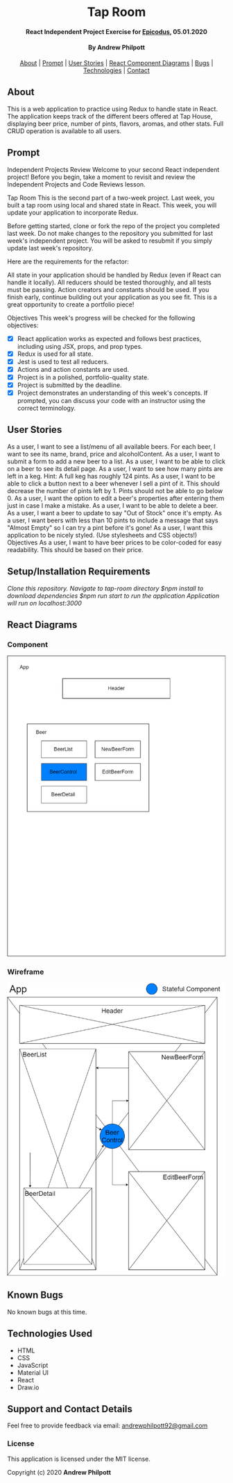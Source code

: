 <div align=center>

# Tap Room

#### React Independent Project Exercise for [Epicodus](https://www.epicodus.com/), 05.01.2020

#### By **Andrew Philpott**

[About](#About) | [Prompt](#Prompt) | [User Stories](#User-Stories) | [React Component Diagrams](#React-Component-Diagrams) | [Bugs](#Known-Bugs) | [Technologies](#Technologies-Used) | [Contact](#Support-and-Contact-Details)

</div>

## About

This is a web application to practice using Redux to handle state in React. The application keeps track of the different beers offered at Tap House, displaying beer price, number of pints, flavors, aromas, and other stats. Full CRUD operation is available to all users.

## Prompt

Independent Projects Review
Welcome to your second React independent project! Before you begin, take a moment to revisit and review the Independent Projects and Code Reviews lesson.

Tap Room
This is the second part of a two-week project. Last week, you built a tap room using local and shared state in React. This week, you will update your application to incorporate Redux.

Before getting started, clone or fork the repo of the project you completed last week. Do not make changes to the repository you submitted for last week's independent project. You will be asked to resubmit if you simply update last week's repository.

Here are the requirements for the refactor:

All state in your application should be handled by Redux (even if React can handle it locally).
All reducers should be tested thoroughly, and all tests must be passing.
Action creators and constants should be used.
If you finish early, continue building out your application as you see fit. This is a great opportunity to create a portfolio piece!

Objectives
This week's progress will be checked for the following objectives:

- [x] React application works as expected and follows best practices, including using JSX, props, and prop types.
- [x] Redux is used for all state.
- [x] Jest is used to test all reducers.
- [x] Actions and action constants are used.
- [x] Project is in a polished, portfolio-quality state.
- [x] Project is submitted by the deadline.
- [x] Project demonstrates an understanding of this week's concepts. If prompted, you can discuss your code with an instructor using the correct terminology.

## User Stories

As a user, I want to see a list/menu of all available beers. For each beer, I want to see its name, brand, price and alcoholContent.
As a user, I want to submit a form to add a new beer to a list.
As a user, I want to be able to click on a beer to see its detail page.
As a user, I want to see how many pints are left in a keg. Hint: A full keg has roughly 124 pints.
As a user, I want to be able to click a button next to a beer whenever I sell a pint of it. This should decrease the number of pints left by 1. Pints should not be able to go below 0.
As a user, I want the option to edit a beer's properties after entering them just in case I make a mistake.
As a user, I want to be able to delete a beer.
As a user, I want a beer to update to say "Out of Stock" once it's empty.
As a user, I want beers with less than 10 pints to include a message that says "Almost Empty" so I can try a pint before it's gone!
As a user, I want this application to be nicely styled. (Use stylesheets and CSS objects!)
Objectives
As a user, I want to have beer prices to be color-coded for easy readability. This should be based on their price.

## Setup/Installation Requirements

_Clone this repository._
_Navigate to tap-room directory_
_\$npm install to download dependencies_
_\$npm run start to run the application_
_Application will run on localhost:3000_

## React Diagrams

### Component

<img style="width:600px" src="./public/TapRoomRedux.png">

### Wireframe

<img style="width:600px" src="./public/TapRoomReduxWireFrame.png">

## Known Bugs

No known bugs at this time.

## Technologies Used

- HTML
- CSS
- JavaScript
- Material UI
- React
- Draw.io

## Support and Contact Details

Feel free to provide feedback via email: andrewphilpott92@gmail.com

### License

This application is licensed under the MIT license.

Copyright (c) 2020 **Andrew Philpott**
